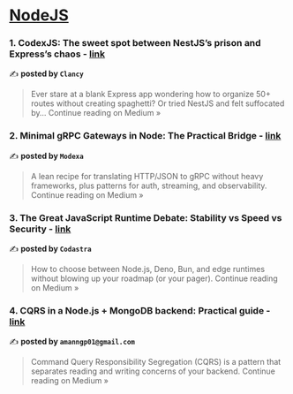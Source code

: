 
<h1><a href=https://medium.com/tag/nodejs/recommended target="_blank" rel="noopener noreferrer">NodeJS</a></h1>
<h3>1. CodexJS: The sweet spot between NestJS’s prison and Express’s chaos - <a href="https://medium.com/@clancysizer/codexjs-the-sweet-spot-between-nestjss-prison-and-express-s-chaos-febe48c427ad?source=rss------nodejs-5" target="_blank" rel="noopener noreferrer">link</a></h3>

✍️ **posted by `Clancy`**

<blockquote>Ever stare at a blank Express app wondering how to organize 50+ routes without creating spaghetti? Or tried NestJS and felt suffocated by…
Continue reading on Medium »</blockquote>

<h3>2. Minimal gRPC Gateways in Node: The Practical Bridge - <a href="https://medium.com/@Modexa/minimal-grpc-gateways-in-node-the-practical-bridge-034ba61686ba?source=rss------nodejs-5" target="_blank" rel="noopener noreferrer">link</a></h3>

✍️ **posted by `Modexa`**

<blockquote>A lean recipe for translating HTTP/JSON to gRPC without heavy frameworks, plus patterns for auth, streaming, and observability.
Continue reading on Medium »</blockquote>

<h3>3. The Great JavaScript Runtime Debate: Stability vs Speed vs Security - <a href="https://medium.com/@2nick2patel2/the-great-javascript-runtime-debate-stability-vs-speed-vs-security-7faec21b368a?source=rss------nodejs-5" target="_blank" rel="noopener noreferrer">link</a></h3>

✍️ **posted by `Codastra`**

<blockquote>How to choose between Node.js, Deno, Bun, and edge runtimes without blowing up your roadmap (or your pager).
Continue reading on Medium »</blockquote>

<h3>4. CQRS in a Node.js + MongoDB backend: Practical guide - <a href="https://medium.com/@amanngp01/cqrs-in-a-node-js-mongodb-backend-practical-guide-ff624ecdeb69?source=rss------nodejs-5" target="_blank" rel="noopener noreferrer">link</a></h3>

✍️ **posted by `amanngp01@gmail.com`**

<blockquote>Command Query Responsibility Segregation (CQRS) is a pattern that separates reading and writing concerns of your backend.
Continue reading on Medium »</blockquote>

